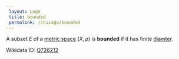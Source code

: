 ```yaml
---
 layout: page
 title: bounded
 permalink: /chicago/bounded
---
```

A subset $E$ of a [metric space](https://mathgloss.github.io/MathGloss/metric_space) $(X,\rho)$ is **bounded** if it has finite [diamter](https://mathgloss.github.io/MathGloss/diameter_of_a_set).

Wikidata ID: [Q726212](https://www.wikidata.org/wiki/Q726212)